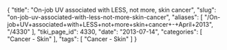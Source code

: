 {
    "title": "On-job UV associated with LESS, not more, skin cancer",
    "slug": "on-job-uv-associated-with-less-not-more-skin-cancer",
    "aliases": [
        "/On-job+UV+associated+with+LESS+not+more+skin+cancer+-+April+2013",
        "/4330"
    ],
    "tiki_page_id": 4330,
    "date": "2013-07-14",
    "categories": [
        "Cancer - Skin"
    ],
    "tags": [
        "Cancer - Skin"
    ]
}